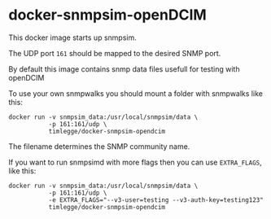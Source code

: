 # docker-snmpsim-openDCIM

This docker image starts up snmpsim.

The UDP port `161` should be mapped to the desired SNMP port.

By default this image contains snmp data files usefull for testing with openDCIM

To use your own snmpwalks you should mount a folder with snmpwalks like this:

    docker run -v snmpsim_data:/usr/local/snmpsim/data \
               -p 161:161/udp \
               timlegge/docker-snmpsim-opendcim

The filename determines the SNMP community name.

If you want to run snmpsimd with more flags then you can use `EXTRA_FLAGS`, like this:

    docker run -v snmpsim_data:/usr/local/snmpsim/data \
               -p 161:161/udp \
               -e EXTRA_FLAGS="--v3-user=testing --v3-auth-key=testing123"
               timlegge/docker-snmpsim-opendcim

